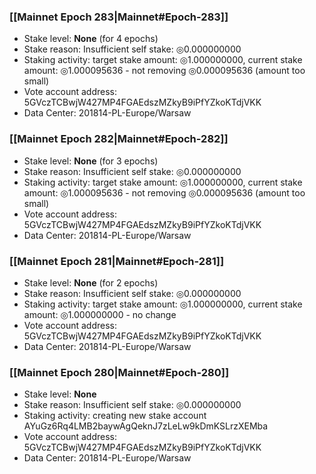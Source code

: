 ### [[Mainnet Epoch 283|Mainnet#Epoch-283]]
* Stake level: **None** (for 4 epochs)
* Stake reason: Insufficient self stake: ◎0.000000000
* Staking activity: target stake amount: ◎1.000000000, current stake amount: ◎1.000095636 - not removing ◎0.000095636 (amount too small)
* Vote account address: 5GVczTCBwjW427MP4FGAEdszMZkyB9iPfYZkoKTdjVKK
* Data Center: 201814-PL-Europe/Warsaw
### [[Mainnet Epoch 282|Mainnet#Epoch-282]]
* Stake level: **None** (for 3 epochs)
* Stake reason: Insufficient self stake: ◎0.000000000
* Staking activity: target stake amount: ◎1.000000000, current stake amount: ◎1.000095636 - not removing ◎0.000095636 (amount too small)
* Vote account address: 5GVczTCBwjW427MP4FGAEdszMZkyB9iPfYZkoKTdjVKK
* Data Center: 201814-PL-Europe/Warsaw
### [[Mainnet Epoch 281|Mainnet#Epoch-281]]
* Stake level: **None** (for 2 epochs)
* Stake reason: Insufficient self stake: ◎0.000000000
* Staking activity: target stake amount: ◎1.000000000, current stake amount: ◎1.000000000 - no change
* Vote account address: 5GVczTCBwjW427MP4FGAEdszMZkyB9iPfYZkoKTdjVKK
* Data Center: 201814-PL-Europe/Warsaw
### [[Mainnet Epoch 280|Mainnet#Epoch-280]]
* Stake level: **None**
* Stake reason: Insufficient self stake: ◎0.000000000
* Staking activity: creating new stake account AYuGz6Rq4LMB2baywAgQeknJ7zLeLw9kDmKSLrzXEMba
* Vote account address: 5GVczTCBwjW427MP4FGAEdszMZkyB9iPfYZkoKTdjVKK
* Data Center: 201814-PL-Europe/Warsaw
